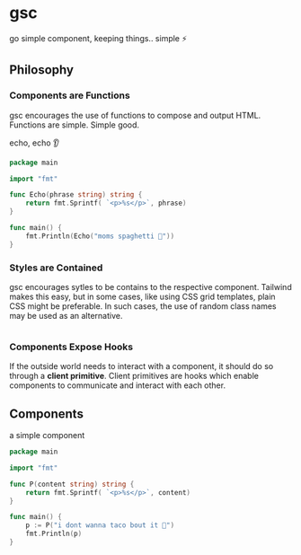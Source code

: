 # gsc

go simple component, keeping things.. simple ⚡

## Philosophy

### Components are Functions
gsc encourages the use of functions to compose and output HTML. Functions are simple. Simple good.

echo, echo 👂
```go
package main

import "fmt"

func Echo(phrase string) string {
	return fmt.Sprintf( `<p>%s</p>`, phrase)
}

func main() {
    fmt.Println(Echo("moms spaghetti 🍝"))
}
```

### Styles are Contained
gsc encourages sytles to be contains to the respective component. Tailwind makes this easy, but in some cases, like using CSS grid templates, plain CSS might be preferable. In such cases, the use of random class names may be used as an alternative.

```go

```

### Components Expose Hooks
If the outside world needs to interact with a component, it should do so through a **client primitive**. Client primitives are hooks which enable components to communicate and interact with each other.


## Components

a simple component
```go
package main

import "fmt"

func P(content string) string {
	return fmt.Sprintf( `<p>%s</p>`, content)
}

func main() {
    p := P("i dont wanna taco bout it 🌮")
    fmt.Println(p)
}
```
